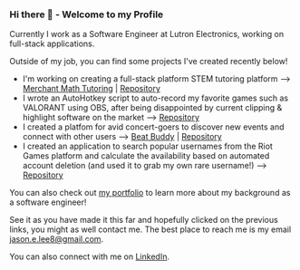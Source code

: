 ### Hi there 👋 - Welcome to my Profile
Currently I work as a Software Engineer at Lutron Electronics, working on full-stack applications.

Outside of my job, you can find some projects I've created recently below!

* I'm working on creating a full-stack platform STEM tutoring platform --> [Merchant Math Tutoring](https://www.merchantmathtutor.com) | [Repository](https://www.github.com/jason-lee88/merchant-math-tutoring)
* I wrote an AutoHotkey script to auto-record my favorite games such as VALORANT using OBS, after being disappointed by current clipping & highlight software on the market --> [Repository](https://www.github.com/jason-lee88/juice-clips)
* I created a platfom for avid concert-goers to discover new events and connect with other users --> [Beat Buddy](https://beat-buddy-rg8w.onrender.com/) | [Repository](https://www.github.com/jason-lee88/beat-buddy)
* I created an application to search popular usernames from the Riot Games platform and calculate the availability based on automated account deletion (and used it to grab my own rare username!) --> [Repository](https://www.github.com/jason-lee88/riot-name-finder)

You can also check out [my portfolio](https://www.jsnlee.com) to learn more about my background as a software engineer!

See it as you have made it this far and hopefully clicked on the previous links, you might as well contact me. The best place to reach me is my email jason.e.lee8@gmail.com.

You can also connect with me on [LinkedIn](https://www.linkedin.com/in/jasonlee88/).
